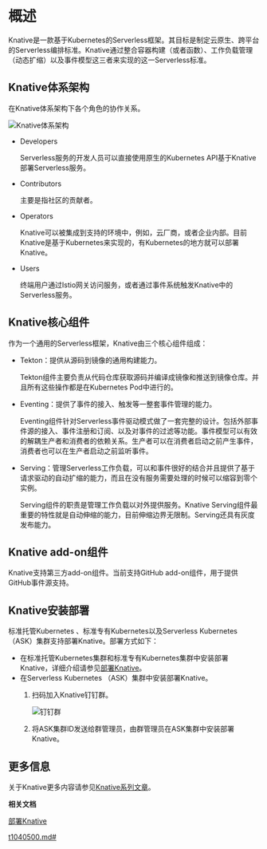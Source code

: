 # 概述

Knative是一款基于Kubernetes的Serverless框架。其目标是制定云原生、跨平台的Serverless编排标准。Knative通过整合容器构建（或者函数）、工作负载管理（动态扩缩）以及事件模型这三者来实现的这一Serverless标准。

## Knative体系架构

在Knative体系架构下各个角色的协作关系。

![Knative体系架构](https://static-aliyun-doc.oss-cn-hangzhou.aliyuncs.com/assets/img/zh-CN/2373001061/p48848.png)

-   Developers

    Serverless服务的开发人员可以直接使用原生的Kubernetes API基于Knative部署Serverless服务。

-   Contributors

    主要是指社区的贡献者。

-   Operators

    Knative可以被集成到支持的环境中，例如，云厂商，或者企业内部。目前Knative是基于Kubernetes来实现的，有Kubernetes的地方就可以部署Knative。

-   Users

    终端用户通过Istio网关访问服务，或者通过事件系统触发Knative中的Serverless服务。


## Knative核心组件

作为一个通用的Serverless框架，Knative由三个核心组件组成：

-   Tekton：提供从源码到镜像的通用构建能力。

    Tekton组件主要负责从代码仓库获取源码并编译成镜像和推送到镜像仓库。并且所有这些操作都是在Kubernetes Pod中进行的。

-   Eventing：提供了事件的接入、触发等一整套事件管理的能力。

    Eventing组件针对Serverless事件驱动模式做了一套完整的设计。包括外部事件源的接入、事件注册和订阅、以及对事件的过滤等功能。事件模型可以有效的解耦生产者和消费者的依赖关系。生产者可以在消费者启动之前产生事件，消费者也可以在生产者启动之前监听事件。

-   Serving：管理Serverless工作负载，可以和事件很好的结合并且提供了基于请求驱动的自动扩缩的能力，而且在没有服务需要处理的时候可以缩容到零个实例。

    Serving组件的职责是管理工作负载以对外提供服务。Knative Serving组件最重要的特性就是自动伸缩的能力，目前伸缩边界无限制。Serving还具有灰度发布能力。


## Knative add-on组件

Knative支持第三方add-on组件。当前支持GitHub add-on组件，用于提供GitHub事件源支持。

## Knative安装部署

标准托管Kubernetes 、标准专有Kubernetes以及Serverless Kubernetes （ASK）集群支持部署Knative。部署方式如下：

-   在标准托管Kubernetes集群和标准专有Kubernetes集群中安装部署Knative，详细介绍请参见[部署Knative](/cn.zh-CN/Kubernetes集群用户指南/Knative管理/Knative组件管理/部署Knative.md)。
-   在Serverless Kubernetes （ASK）集群中安装部署Knative。
    1.  扫码加入Knative钉钉群。

        ![钉钉群](https://static-aliyun-doc.oss-cn-hangzhou.aliyuncs.com/assets/img/zh-CN/1895659951/p135061.png)

    2.  将ASK集群ID发送给群管理员，由群管理员在ASK集群中安装部署Knative。

## 更多信息

关于Knative更多内容请参见[Knative系列文章](https://yq.aliyun.com/articles/719274)。

**相关文档**  


[部署Knative](/cn.zh-CN/Kubernetes集群用户指南/Knative管理/Knative组件管理/部署Knative.md)

[t1040500.md\#](/cn.zh-CN/Kubernetes集群用户指南/Knative管理/Knative服务管理/创建Knative服务.md)


